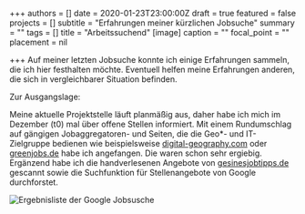 +++
authors = []
date = 2020-01-23T23:00:00Z
draft = true
featured = false
projects = []
subtitle = "Erfahrungen meiner kürzlichen Jobsuche"
summary = ""
tags = []
title = "Arbeitssuchend"
[image]
caption = ""
focal_point = ""
placement = nil

+++
Auf meiner letzten Jobsuche konnte ich einige Erfahrungen sammeln, die ich hier festhalten möchte. Eventuell helfen meine Erfahrungen anderen, die sich in vergleichbarer Situation befinden. 

Zur Ausgangslage:

Meine aktuelle Projektstelle läuft planmäßig aus, daher habe ich mich im Dezember (t0) mal über offene Stellen informiert. Mit einem Rundumschlag auf gängigen Jobaggregatoren- und Seiten, die die Geo*- und IT-Zielgruppe bedienen wie beispielsweise [digital-geography.com](https://de.digital-geography.com/jobs/ "digital-geography.com") oder [greenjobs.de](https://www.greenjobs.de/ "greenjobs.de") habe ich angefangen. Die waren schon sehr ergiebig. Ergänzend habe ich die handverlesenen Angebote von [gesinesjobtipps.de](https://gesinesjobtipps.de/ "gesinesjobtipps.de") gescannt sowie die Suchfunktion für Stellenangebote von Google durchforstet.

![Ergebnisliste der Google Jobsusche](/img/googlejobs.jpg "Google Jobsuche")